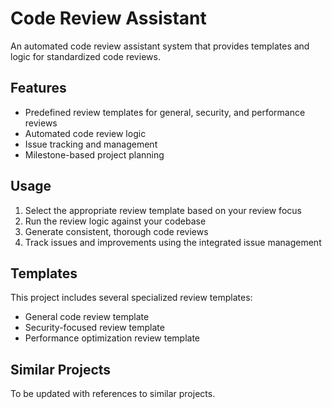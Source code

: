 # Code Review Assistant

An automated code review assistant system that provides templates and logic for standardized code reviews.

## Features

- Predefined review templates for general, security, and performance reviews
- Automated code review logic
- Issue tracking and management
- Milestone-based project planning

## Usage

1. Select the appropriate review template based on your review focus
2. Run the review logic against your codebase
3. Generate consistent, thorough code reviews
4. Track issues and improvements using the integrated issue management

## Templates

This project includes several specialized review templates:
- General code review template
- Security-focused review template  
- Performance optimization review template

## Similar Projects

To be updated with references to similar projects.